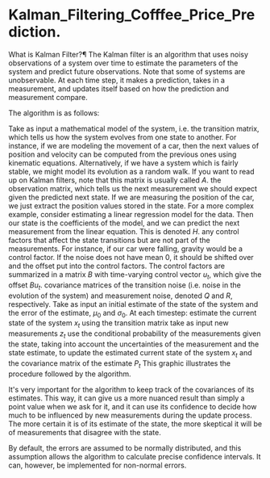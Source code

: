 # Kalman_Filtering_Cofffee_Price_Prediction.


What is Kalman Filter?¶
The Kalman filter is an algorithm that uses noisy observations of a system over time to estimate the parameters of the system and predict future observations. Note that some of systems are unobservable. At each time step, it makes a prediction, takes in a measurement, and updates itself based on how the prediction and measurement compare.

The algorithm is as follows:

Take as input a mathematical model of the system, i.e. the transition matrix, which tells us how the system evolves from one state to another. For instance, if we are modeling the movement of a car, then the next values of position and velocity can be computed from the previous ones using kinematic equations. Alternatively, if we have a system which is fairly stable, we might model its evolution as a random walk. If you want to read up on Kalman filters, note that this matrix is usually called $A$. the observation matrix, which tells us the next measurement we should expect given the predicted next state. If we are measuring the position of the car, we just extract the position values stored in the state. For a more complex example, consider estimating a linear regression model for the data. Then our state is the coefficients of the model, and we can predict the next measurement from the linear equation. This is denoted $H$. any control factors that affect the state transitions but are not part of the measurements. For instance, if our car were falling, gravity would be a control factor. If the noise does not have mean 0, it should be shifted over and the offset put into the control factors. The control factors are summarized in a matrix $B$ with time-varying control vector $u_t$, which give the offset $Bu_t$. covariance matrices of the transition noise (i.e. noise in the evolution of the system) and measurement noise, denoted $Q$ and $R$, respectively. Take as input an initial estimate of the state of the system and the error of the estimate, $\mu_0$ and $\sigma_0$. At each timestep: estimate the current state of the system $x_t$ using the transition matrix take as input new measurements $z_t$ use the conditional probability of the measurements given the state, taking into account the uncertainties of the measurement and the state estimate, to update the estimated current state of the system $x_t$ and the covariance matrix of the estimate $P_t$ This graphic illustrates the procedure followed by the algorithm.

It's very important for the algorithm to keep track of the covariances of its estimates. This way, it can give us a more nuanced result than simply a point value when we ask for it, and it can use its confidence to decide how much to be influenced by new measurements during the update process. The more certain it is of its estimate of the state, the more skeptical it will be of measurements that disagree with the state.

By default, the errors are assumed to be normally distributed, and this assumption allows the algorithm to calculate precise confidence intervals. It can, however, be implemented for non-normal errors.

